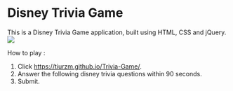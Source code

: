 # Disney Trivia Game

This is a Disney Trivia Game application, built using HTML, CSS and jQuery.
![](images/ttg.png)

How to play :
1. Click https://tiurzm.github.io/Trivia-Game/.
2. Answer the following disney trivia questions within 90 seconds.
3. Submit.
